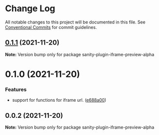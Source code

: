 # Change Log

All notable changes to this project will be documented in this file.
See [Conventional Commits](https://conventionalcommits.org) for commit guidelines.

## [0.1.1](https://github.com/snorrees/sanity-iframe-preview/compare/sanity-plugin-iframe-preview-alpha@0.1.0...sanity-plugin-iframe-preview-alpha@0.1.1) (2021-11-20)

**Note:** Version bump only for package sanity-plugin-iframe-preview-alpha





# 0.1.0 (2021-11-20)


### Features

* support for functions for iframe url. ([e688a00](https://github.com/snorrees/sanity-iframe-preview/commit/e688a00454a0e2fef5445333aa11a44a1301af53))





## 0.0.2 (2021-11-20)

**Note:** Version bump only for package sanity-plugin-iframe-preview-alpha
